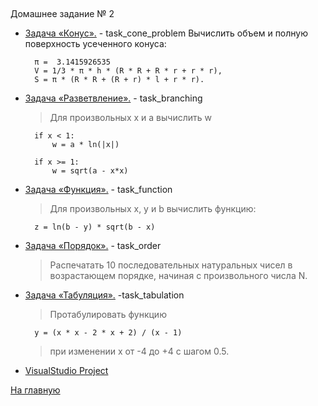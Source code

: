 ##
Домашнее задание № 2

- [Задача «Конус».](task_cone_problem/cone_problem.cpp) \- task_cone_problem
    Вычислить объем и полную поверхность усеченного конуса:
    
        π =  3.1415926535
        V = 1/3 * π * h * (R * R + R * r + r * r),
        S = π * (R * R + (R + r) * l + r * r).

- [Задача «Разветвление».](task_branching/branching.cpp) \- task_branching
    > Для произвольных x и a вычислить w
    
        if x < 1:
            w = a * ln(|x|)
        
        if x >= 1:
            w = sqrt(a - x*x)


- [Задача «Функция».](task_function\function.cpp) \- task_function
    > Для произвольных x, y и b вычислить функцию:
        
        z = ln(b - y) * sqrt(b - x)

- [Задача «Порядок».](task_order/order.cpp) \- task_order
    > Распечатать 10 последовательных натуральных чисел в возрастающем порядке, начиная с произвольного числа N.


- [Задача «Табуляция».](task_tabulation/tabulation.cpp) \-task_tabulation
    > Протабулировать функцию 
        
        y = (x * x - 2 * x + 2) / (x - 1)
    > при изменении x от -4 до +4 с шагом 0.5. 

- [VisualStudio Project](VisualStudio_Homework_2)

[На главную](https://github.com/Vedji/Procedural_Programming_HomeWork)
